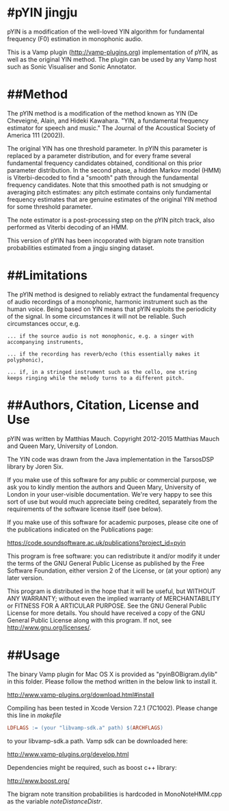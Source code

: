 #pYIN jingju
====

pYIN is a modification of the well-loved YIN algorithm for fundamental
frequency (F0) estimation in monophonic audio.

This is a Vamp plugin (http://vamp-plugins.org) implementation of
pYIN, as well as the original YIN method. The plugin can be used by
any Vamp host such as Sonic Visualiser and Sonic Annotator.


##Method
======

The pYIN method is a modification of the method known as YIN (De
Cheveigné, Alain, and Hideki Kawahara. "YIN, a fundamental frequency
estimator for speech and music." The Journal of the Acoustical Society
of America 111 (2002)).

The original YIN has one threshold parameter. In pYIN this parameter
is replaced by a parameter distribution, and for every frame several
fundamental frequency candidates obtained, conditional on this prior
parameter distribution. In the second phase, a hidden Markov model
(HMM) is Viterbi-decoded to find a "smooth" path through the
fundamental frequency candidates. Note that this smoothed path is not
smudging or averaging pitch estimates: any pitch estimate contains
only fundamental frequency estimates that are genuine estimates of the
original YIN method for some threshold parameter.

The note estimator is a post-processing step on the pYIN pitch track,
also performed as Viterbi decoding of an HMM.

This version of pYIN has been incoporated with bigram note transition probabilities estimated from a jingju singing dataset.

##Limitations
===========

The pYIN method is designed to reliably extract the fundamental
frequency of audio recordings of a monophonic, harmonic instrument
such as the human voice. Being based on YIN means that pYIN exploits
the periodicity of the signal. In some circumstances it will not be
reliable. Such circumstances occur, e.g.

    ... if the source audio is not monophonic, e.g. a singer with
    accompanying instruments,

    ... if the recording has reverb/echo (this essentially makes it
    polyphonic),

    ... if, in a stringed instrument such as the cello, one string
    keeps ringing while the melody turns to a different pitch.


##Authors, Citation, License and Use
==================================

pYIN was written by Matthias Mauch. Copyright 2012-2015 Matthias Mauch
and Queen Mary, University of London.

The YIN code was drawn from the Java implementation in the TarsosDSP
library by Joren Six.

If you make use of this software for any public or commercial purpose,
we ask you to kindly mention the authors and Queen Mary, University of
London in your user-visible documentation. We're very happy to see
this sort of use but would much appreciate being credited, separately
from the requirements of the software license itself (see below).

If you make use of this software for academic purposes, please cite
one of the publications indicated on the Publications page:

https://code.soundsoftware.ac.uk/publications?project_id=pyin

This program is free software: you can redistribute it and/or modify
it under the terms of the GNU General Public License as published by
the Free Software Foundation, either version 2 of the License, or (at
your option) any later version.

This program is distributed in the hope that it will be useful, but
WITHOUT ANY WARRANTY; without even the implied warranty of
MERCHANTABILITY or FITNESS FOR A ARTICULAR PURPOSE. See the GNU
General Public License for more details. You should have received a
copy of the GNU General Public License along with this program. If
not, see http://www.gnu.org/licenses/.

##Usage
==================================
The binary Vamp plugin for Mac OS X is provided as "pyinBOBigram.dylib" in this folder. 
Please follow the method written in the below link to install it.

http://www.vamp-plugins.org/download.html#install 

Compiling has been tested in Xcode Version 7.2.1 (7C1002). Please change this line in _makefile_
```makefile
LDFLAGS := (your "libvamp-sdk.a" path) $(ARCHFLAGS) 
```
to your libvamp-sdk.a path. Vamp sdk can be downloaded here:

http://www.vamp-plugins.org/develop.html

Dependencies might be required, such as boost c++ library:

http://www.boost.org/

The bigram note transition probabilities is hardcoded in MonoNoteHMM.cpp as the variable _noteDistanceDistr_.

